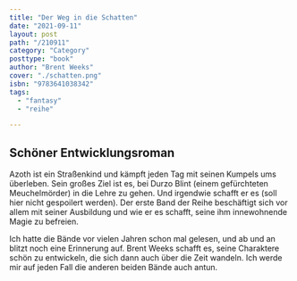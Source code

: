 ```yaml
---
title: "Der Weg in die Schatten"
date: "2021-09-11"
layout: post
path: "/210911"
category: "Category"
posttype: "book"
author: "Brent Weeks"
cover: "./schatten.png"
isbn: "9783641038342"
tags:
  - "fantasy"
  - "reihe"

---
```

## Schöner Entwicklungsroman

Azoth ist ein Straßenkind und kämpft jeden Tag mit seinen Kumpels ums überleben. Sein großes Ziel ist es, bei Durzo Blint (einem gefürchteten Meuchelmörder) in die Lehre zu gehen. Und irgendwie schafft er es (soll hier nicht gespoilert werden). Der erste Band der Reihe beschäftigt sich vor allem mit seiner Ausbildung und wie er es schafft, seine ihm innewohnende Magie zu befreien.

Ich hatte die Bände vor vielen Jahren schon mal gelesen, und ab und an blitzt noch eine Erinnerung auf. Brent Weeks schafft es, seine Charaktere schön zu entwickeln, die sich dann auch über die Zeit wandeln. Ich werde mir auf jeden Fall die anderen beiden Bände auch antun.